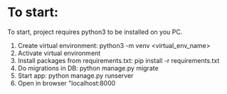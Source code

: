 
# To start:
 To start, project requires python3 to be installed on you PC.
 1. Create virtual environment: python3 -m venv <virtual_env_name>
 2. Activate virtual environment
 3. Install packages from requirements.txt: pip install -r requirements.txt
 4. Do migrations in DB: python manage.py migrate
 5. Start app: python manage.py runserver
 6. Open in browser "localhost:8000

